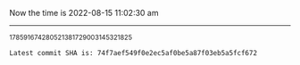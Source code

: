 Now the time is 2022-08-15 11:02:30 am

---

<small>178591674280521381729003145321825</small>

```txt
Latest commit SHA is: 74f7aef549f0e2ec5af0be5a87f03eb5a5fcf672
```

